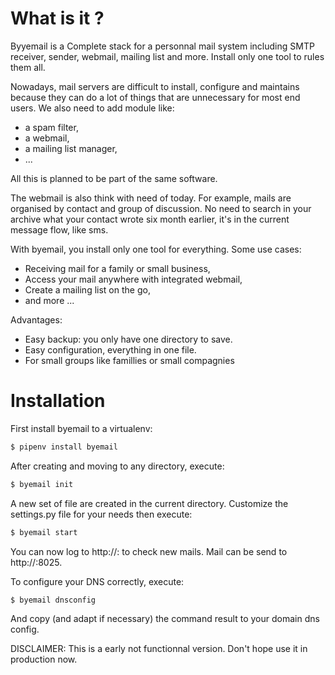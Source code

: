 # What is it ?

Byyemail is a Complete stack for a personnal mail system including SMTP receiver, sender, webmail,
mailing list and more. Install only one tool to rules them all.

Nowadays, mail servers are difficult to install, configure and maintains because they can do a lot of things
that are unnecessary for most end users. We also need to add module like:

- a spam filter,
- a webmail,
- a mailing list manager,
- ...

All this is planned to be part of the same software.

The webmail is also think with need of today. For example, mails are organised by contact and
group of discussion. No need to search in your archive what your contact wrote six month earlier,
it's in the current message flow, like sms.

With byemail, you install only one tool for everything.
Some use cases:

- Receiving mail for a family or small business,
- Access your mail anywhere with integrated webmail,
- Create a mailing list on the go,
- and more ...

Advantages:

- Easy backup: you only have one directory to save.
- Easy configuration, everything in one file.
- For small groups like famillies or small compagnies

# Installation

First install byemail to a virtualenv:

```sh
$ pipenv install byemail
```

After creating and moving to any directory, execute:

```sh
$ byemail init
```
A new set of file are created in the current directory. Customize the settings.py file for your needs then execute:

```sh
$ byemail start
```

You can now log to http://<host>:<port> to check new mails. Mail can be send to http://<host>:8025.


To configure your DNS correctly, execute:

```sh
$ byemail dnsconfig
```

And copy (and adapt if necessary) the command result to your domain dns config.


DISCLAIMER: This is a early not functionnal version. Don't hope use it in production now.
